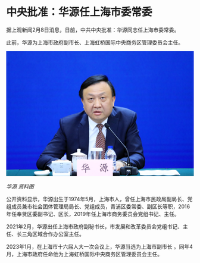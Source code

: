 # 中央批准：华源任上海市委常委

据上观新闻2月8日消息，日前，中共中央批准：华源同志任上海市委常委。

此前，华源为上海市政府副市长、上海虹桥国际中央商务区管理委员会主任。‍‍‍‍‍‍

![69ebc1012fe93e6febe9d8665d18b0ef.jpg](https://raw.githubusercontent.com/qqhsx/qqnews_image/main/2024/02/08/中央批准：华源任上海市委常委/69ebc1012fe93e6febe9d8665d18b0ef.jpg)

_华源 资料图_

公开资料显示，华源出生于1974年5月，上海市人，曾任上海市民政局副局长、党组成员兼市社会团体管理局局长、党组成员，青浦区委常委、副区长等职，2016年任奉贤区委副书记、区长，2019年任上海市商务委员会党组书记、主任。

2021年2月，华源出任上海市政府副秘书长，市发展和改革委员会党组书记、主任、长三角区域合作办公室主任。

2023年1月，在上海市十六届人大一次会议上，华源当选为上海市副市长 。同年4月，上海市政府任命他为上海虹桥国际中央商务区管理委员会主任。

